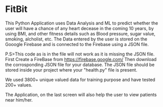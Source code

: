 # FitBit
This Python Application uses Data Analysis and ML to predict whether the user will have a chance of any heart decease in the coming 10 years, by using BMI, and other fitness details such as Blood pressure, sugar value, smoking, alcholist, etc.
The Data entered by the user is stored on the Gooogle Firebase and is connected to the Firebase using a JSON file.

P.S>This code as is in the file will not work as it is missing the JSON file.
First Create a FireBase from https://firebase.google.com/
Then download the corrosponding JSON file for your database.
The JSON file should be stored inside your project where your "health.py" file is present.

We used 3800+ unique valued data for training purpose and have tested 200+ values. 

The Application, on the last screen will also help the user to view patients near him/her.

